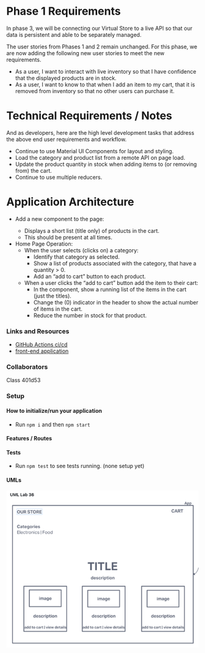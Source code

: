 # Phase 1 Requirements
In phase 3, we will be connecting our Virtual Store to a live API so that our data is persistent and able to be separately managed.

The user stories from Phases 1 and 2 remain unchanged. For this phase, we are now adding the following new user stories to meet the new requirements.

- As a user, I want to interact with live inventory so that I have confidence that the displayed products are in stock.
- As a user, I want to know to that when I add an item to my cart, that it is removed from inventory so that no other users can purchase it.

# Technical Requirements / Notes
And as developers, here are the high level development tasks that address the above end user requirements and workflow.

- Continue to use Material UI Components for layout and styling.
- Load the category and product list from a remote API on page load.
- Update the product quantity in stock when adding items to (or removing from) the cart.
- Continue to use multiple reducers.

# Application Architecture

- Add a new component to the page: <SimpleCart />
  - Displays a short list (title only) of products in the cart.
  - This should be present at all times.
- Home Page Operation:
  - When the user selects (clicks on) a category:
    - Identify that category as selected.
    - Show a list of products associated with the category, that have a quantity > 0.
    - Add an “add to cart” button to each product.
  - When a user clicks the “add to cart” button add the item to their cart:
    - In the <SimpleCart /> component, show a running list of the items in the cart (just the titles).
    - Change the (0) indicator in the header to show the actual number of items in the cart.
    - Reduce the number in stock for that product.

### Links and Resources

- [GitHub Actions ci/cd](https://github.com/Hcooper23/storefront/actions)
- [front-end application](https://codesandbox.io/p/github/Hcooper23/storefront/main?file=/.gitignore:1,1&workspaceId=d6b0a7b3-fc47-4e4d-b1fa-ce55109e7d9e)

### Collaborators

Class 401d53  

### Setup

#### How to initialize/run your application

- Run `npm i` and then `npm start`

#### Features / Routes

#### Tests

- Run `npm test` to see tests running. (none setup yet)

#### UMLs

![UML36](./Screenshot%202023-07-06%20at%209.10.14%20PM.png)
